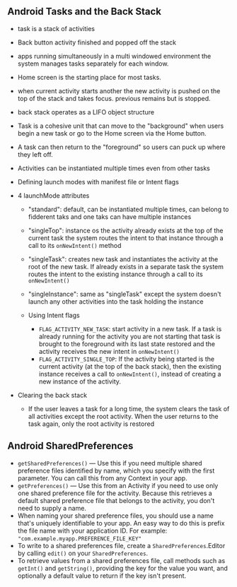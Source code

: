 ## Android Tasks and the Back Stack
- task is a stack of activities
- Back button activity finished and popped off the stack
- apps running simultaneously in a multi windowed environment the system manages tasks separately for each window.
- Home screen is the starting place for most tasks. 
- when current activity starts another the new activity is pushed on the top of the stack and takes focus. previous remains but is stopped. 
- back stack operates as a LIFO object structure
- Task is a cohesive unit that can move to the "background" when users begin a new task or go to the Home screen via the Home button.
- A task can then return to the "foreground" so users can puck up where they left off.
- Activities can be instantiated multiple times even from other tasks
- Defining launch modes with manifest file or Intent flags
- 4 launchMode attributes
  - "standard": default, can be instantiated multiple times, can belong to fidderent taks and one taks can have multiple instances
  - "singleTop": instance os the activity already exists at the top of the current task the system routes the intent to that instance through a call to its `onNewIntent()` method
  - "singleTask": creates new task and instantiates the activity at the root of the new task. If already exists in a separate task the system routes the intent to the existing instance through a call to its `onNewIntent()`
  - "singleInstance": same as "singleTask" except the system doesn't launch any other activities into the task holding the instance

  - Using Intent flags
    - `FLAG_ACTIVITY_NEW_TASK`: start activity in a new task. If a task is already running for the activity you are not starting that task is brought to the foreground with its last state restored and the activity receives the new intent in `onNewIntent()`
    - `FLAG_ACTIVITY_SINGLE_TOP`: If the activity being started is the current activity (at the top of the back stack), then the existing instance receives a call to `onNewIntent()`, instead of creating a new instance of the activity.

- Clearing the back stack
  - If the user leaves a task for a long time, the system clears the task of all activities except the root activity. When the user returns to the task again, only the root activity is restored

## Android SharedPreferences
- `getSharedPreferences()` — Use this if you need multiple shared preference files identified by name, which you specify with the first parameter. You can call this from any Context in your app.
- `getPreferences()` — Use this from an Activity if you need to use only one shared preference file for the activity. Because this retrieves a default shared preference file that belongs to the activity, you don't need to supply a name.
- When naming your shared preference files, you should use a name that's uniquely identifiable to your app. An easy way to do this is prefix the file name with your application ID. For example: `"com.example.myapp.PREFERENCE_FILE_KEY"`
- To write to a shared preferences file, create a `SharedPreferences`.Editor by calling `edit()` on your `SharedPreferences`.
- To retrieve values from a shared preferences file, call methods such as `getInt()` and `getString()`, providing the key for the value you want, and optionally a default value to return if the key isn't present. 